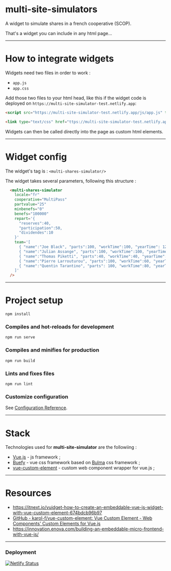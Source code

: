 # multi-site-simulators

A widget to simulate shares in a french cooperative (SCOP).

That's a widget you can include in any html page...

---

# How to integrate widgets

Widgets need two files in order to work : 

- `app.js`
- `app.css`

Add those two files to your html head, like this if the widget code is deployed on `https://multi-site-simulator-test.netlify.app`:

```html
<script src="https://multi-site-simulator-test.netlify.app/js/app.js" type="text/javascript"></script>

<link type="text/css" href="ttps://multi-site-simulator-test.netlify.app/js/app.css" rel="stylesheet">
```

Widgets can then be called directly into the page as custom html elements.

---

# Widget config

The widget's tag is : `<multi-shares-simulator/>`

The widget takes several parameters, following this structure :

```html
  <multi-shares-simulator 
    locale="fr"
    cooperative="MultiPass"
    partvalue="25"
    minbenefs="0"
    benefs="100000"
    repart='{
      "reserves":40,
      "participation":50,
      "dividendes":10
    }'
    team='[
      { "name":"Joe Black", "parts":100, "workTime":100, "yearTime": 12 }, 
      { "name":"Julian Assange", "parts":100, "workTime":100, "yearTime": 12 }, 
      { "name":"Thomas Piketti", "parts":40, "workTime":40, "yearTime": 7 }, 
      { "name":"Pierre Larrouturou", "parts":100, "workTime":60, "yearTime": 7 }, 
      { "name":"Quentin Tarantino", "parts": 100, "workTime":80, "yearTime": 7 }
    ]'
  />
```

---

# Project setup

```
npm install
```

### Compiles and hot-reloads for development
```
npm run serve
```

### Compiles and minifies for production
```
npm run build
```

### Lints and fixes files
```
npm run lint
```

### Customize configuration
See [Configuration Reference](https://cli.vuejs.org/config/).

---

# Stack


Technologies used for **multi-site-simulator** are the followiing :

- [Vue.js](https://vuejs.org/) - js framework ;
- [Buefy](https://buefy.org/documentation) - vue css framework based on [Bulma](https://bulma.io/) css framework ;
- [vue-custom-element](https://github.com/karol-f/vue-custom-element) - custom web component wrapper for vue.js ;

---

# Resources

- https://itnext.io/vuidget-how-to-create-an-embeddable-vue-js-widget-with-vue-custom-element-674bdcb96b97
- [GitHub - karol-f/vue-custom-element: Vue Custom Element - Web Components&#39; Custom Elements for Vue.js](https://github.com/karol-f/vue-custom-element)
- https://innovation.enova.com/building-an-embeddable-micro-frontend-with-vue-js/

---

### Deployment

[![Netlify Status](https://api.netlify.com/api/v1/badges/42fb20bd-145d-4c2c-a2f6-a5d299c85071/deploy-status)](https://app.netlify.com/sites/multi-site-simulator-test/deploys)
